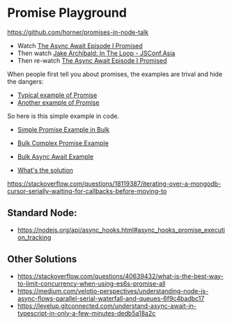 
# Promise Playground
https://github.com/horner/promises-in-node-talk

* Watch [The Async Await Episode I Promised](https://www.youtube.com/watch?v=vn3tm0quoqE)
* Then watch [Jake Archibald: In The Loop - JSConf.Asia](https://www.youtube.com/watch?v=cCOL7MC4Pl0)
* Then re-watch [The Async Await Episode I Promised](https://www.youtube.com/watch?v=vn3tm0quoqE)

When people first tell you about promises, the examples are trival and hide the dangers:
* [Typical example of Promise](https://blog.risingstack.com/node-hero-async-programming-in-node-js/#asynccontrolflow)
* [Another example of Promise](https://www.tomas-dvorak.cz/posts/nodejs-request-without-dependencies/)

So here is this simple example in code.
* [Simple Promise Example in Bulk](1simplepromise.js)

* [Bulk Complex Promise Example](2simplepromise.js)
* [Bulk Async Await Example](3asyncawait.js)
* [What's the solution](4solution.js)


https://stackoverflow.com/questions/18119387/iterating-over-a-mongodb-cursor-serially-waiting-for-callbacks-before-moving-to


## Standard Node:
* https://nodejs.org/api/async_hooks.html#async_hooks_promise_execution_tracking

## Other Solutions
* https://stackoverflow.com/questions/40639432/what-is-the-best-way-to-limit-concurrency-when-using-es6s-promise-all
* https://medium.com/velotio-perspectives/understanding-node-js-async-flows-parallel-serial-waterfall-and-queues-6f9c4badbc17
* https://levelup.gitconnected.com/understand-async-await-in-typescript-in-only-a-few-minutes-dedb5a18a2c